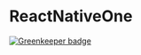 # ReactNativeOne

[![Greenkeeper badge](https://badges.greenkeeper.io/dyygtfx/ReactNativeOne.svg)](https://greenkeeper.io/)